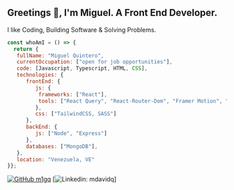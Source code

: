 ## Greetings 👋, I'm Miguel. A Front End Developer.
I like Coding, Building Software & Solving Problems.  

```javascript
const whoAmI = () => {
  return {
   fullName: "Miguel Quintero",
   currentOccupation: ["open for job opportunities"],
   code: [Javascript, Typescript, HTML, CSS],
   technologies: {
      frontEnd: {
         js: {
          frameworks: ["React"],
          tools: ["React Query", "React-Router-Dom", "Framer Motion", "Styled Components"]
         },
         css: ["TailwindCSS, SASS"]
      },
      backEnd: {
         js: ["Node", "Express"]
      },
      databases: ["MongoDB"],
   },
   location: "Venezuela, VE"
}};
```
[![GitHub m1gq](https://img.shields.io/github/followers/m1gq?label=follow&style=social)](https://github.com/m1gq)
[![Linkedin: mdavidq](https://img.shields.io/badge/-mdavidq-blue?style=flat-square&logo=Linkedin&logoColor=white&link=https://www.linkedin.com/in/mdavidq/)]


<!---
m1gq/m1gq is a ✨ special ✨ repository because its `README.md` (this file) appears on your GitHub profile.
You can click the Preview link to take a look at your changes.
- 👋 Hi, I’m @m1gq
- 👀 I’m interested in ...
- 🌱 I’m currently learning ...
- 💞️ I’m looking to collaborate on ...
- 📫 How to reach me ...
--->
